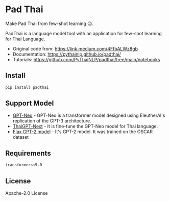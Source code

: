 # Pad Thai

Make Pad Thai from few-shot learning 😉.

PadThai is a language model tool with an application for few-shot learning for Thai Language.

- Original code from: https://link.medium.com/4FfbALWz8gb
- Documentation: https://pythainlp.github.io/padthai/
- Tutorials: https://github.com/PyThaiNLP/padthai/tree/main/notebooks

## Install

``` sh
pip install padthai
```

## Support Model

- [GPT-Neo](https://huggingface.co/EleutherAI) - GPT-Neo is a transformer model designed using EleutherAI's replication of the GPT-3 architecture.
- [ThaiGPT-Next](https://github.com/wannaphong/thaigpt-next) - It is fine-tune the GPT-Neo model for Thai language.
- [Flax GPT-2 model](https://huggingface.co/flax-community/gpt2-base-thai) - It's GPT-2 model. It was trained on the OSCAR dataset

## Requirements

``` sh
transformers<5.0
```

## License

Apache-2.0 License

